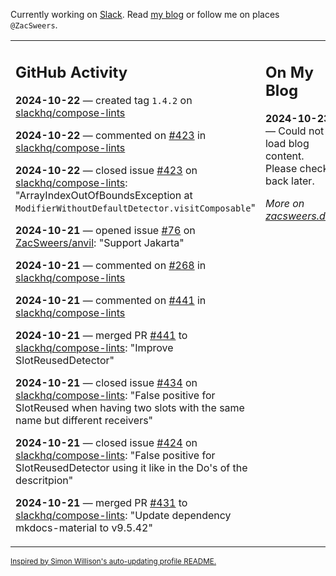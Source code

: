 Currently working on [Slack](https://slack.com/). Read [my blog](https://zacsweers.dev/) or follow me on places `@ZacSweers`.

<table><tr><td valign="top" width="60%">

## GitHub Activity
<!-- githubActivity starts -->
**2024-10-22** — created tag `1.4.2` on [slackhq/compose-lints](https://github.com/slackhq/compose-lints)

**2024-10-22** — commented on [#423](https://github.com/slackhq/compose-lints/issues/423#issuecomment-2429777590) in [slackhq/compose-lints](https://github.com/slackhq/compose-lints)

**2024-10-22** — closed issue [#423](https://github.com/slackhq/compose-lints/issues/423) on [slackhq/compose-lints](https://github.com/slackhq/compose-lints): "ArrayIndexOutOfBoundsException at `ModifierWithoutDefaultDetector.visitComposable`"

**2024-10-21** — opened issue [#76](https://github.com/ZacSweers/anvil/issues/76) on [ZacSweers/anvil](https://github.com/ZacSweers/anvil): "Support Jakarta"

**2024-10-21** — commented on [#268](https://github.com/slackhq/compose-lints/issues/268#issuecomment-2427797737) in [slackhq/compose-lints](https://github.com/slackhq/compose-lints)

**2024-10-21** — commented on [#441](https://github.com/slackhq/compose-lints/pull/441#issuecomment-2427797373) in [slackhq/compose-lints](https://github.com/slackhq/compose-lints)

**2024-10-21** — merged PR [#441](https://github.com/slackhq/compose-lints/pull/441) to [slackhq/compose-lints](https://github.com/slackhq/compose-lints): "Improve SlotReusedDetector"

**2024-10-21** — closed issue [#434](https://github.com/slackhq/compose-lints/issues/434) on [slackhq/compose-lints](https://github.com/slackhq/compose-lints): "False positive for SlotReused when having two slots with the same name but different receivers"

**2024-10-21** — closed issue [#424](https://github.com/slackhq/compose-lints/issues/424) on [slackhq/compose-lints](https://github.com/slackhq/compose-lints): "False positive for SlotReusedDetector using it like in the Do's of the descritpion"

**2024-10-21** — merged PR [#431](https://github.com/slackhq/compose-lints/pull/431) to [slackhq/compose-lints](https://github.com/slackhq/compose-lints): "Update dependency mkdocs-material to v9.5.42"
<!-- githubActivity ends -->
</td><td valign="top" width="40%">

## On My Blog
<!-- blog starts -->
**2024-10-23** — Could not load blog content. Please check back later.
<!-- blog ends -->
_More on [zacsweers.dev](https://zacsweers.dev/)_
</td></tr></table>

<sub><a href="https://simonwillison.net/2020/Jul/10/self-updating-profile-readme/">Inspired by Simon Willison's auto-updating profile README.</a></sub>